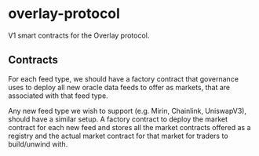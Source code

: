 # overlay-protocol

V1 smart contracts for the Overlay protocol.

## Contracts

For each feed type, we should have a factory contract that governance uses to deploy all new oracle data feeds to offer as markets, that are associated with that feed type.

Any new feed type we wish to support (e.g. Mirin, Chainlink, UniswapV3), should have a similar setup. A factory contract to deploy the market contract for each new feed and stores all the market contracts offered as a registry and the actual market contract for that market for traders to build/unwind with.
